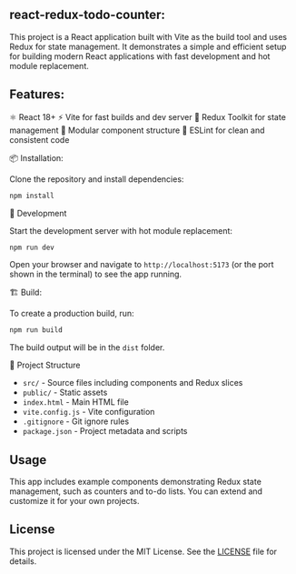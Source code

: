 ## react-redux-todo-counter:

This project is a React application built with Vite as the build tool and uses Redux for state management. It demonstrates a simple and efficient setup for building modern React applications with fast development and hot module replacement.

## Features:

⚛️ React 18+
⚡ Vite for fast builds and dev server
🧠 Redux Toolkit for state management
🧩 Modular component structure
🧹 ESLint for clean and consistent code

 📦 Installation:

Clone the repository and install dependencies:

```bash
npm install
```

🚀  Development

Start the development server with hot module replacement:

```bash
npm run dev
```

Open your browser and navigate to `http://localhost:5173` (or the port shown in the terminal) to see the app running.

🏗️ Build:

To create a production build, run:

```bash
npm run build
```

The build output will be in the `dist` folder.

📁 Project Structure

- `src/` - Source files including components and Redux slices
- `public/` - Static assets
- `index.html` - Main HTML file
- `vite.config.js` - Vite configuration
- `.gitignore` - Git ignore rules
- `package.json` - Project metadata and scripts

## Usage

This app includes example components demonstrating Redux state management, such as counters and to-do lists. You can extend and customize it for your own projects.

## License

This project is licensed under the MIT License. See the [LICENSE](LICENSE) file for details.
